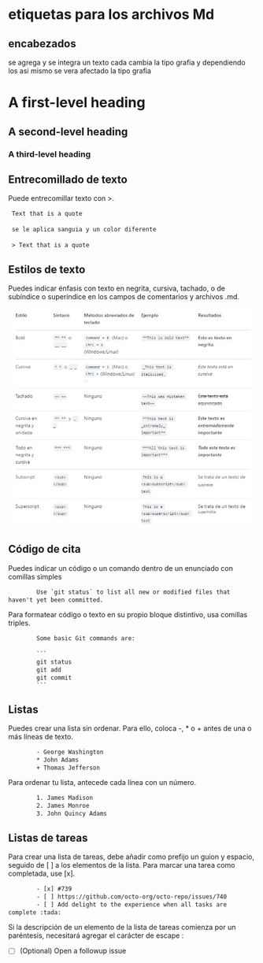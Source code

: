 # etiquetas  para los archivos Md

## encabezados 

se agrega  y se integra un texto
cada  cambia la tipo grafia y 
dependiendo los  asi mismo se vera 
afectado la tipo grafia
      

# A first-level heading
## A second-level heading
### A third-level heading


## Entrecomillado de texto
Puede entrecomillar texto con >.

     Text that is a quote

     se le aplica sanguia y un color diferente

     > Text that is a quote

## Estilos de texto

Puedes indicar énfasis con texto en negrita,
cursiva, tachado, o de subíndice o superíndice
en los campos de comentarios y archivos .md.

![.](tabla.JPG)

## Código de cita
Puedes indicar un código o un comando dentro de un enunciado con comillas simples   

            Use `git status` to list all new or modified files that haven't yet been committed.

Para formatear código o texto en su propio bloque distintivo, usa comillas triples.

            Some basic Git commands are:
            
            ```
            git status
            git add
            git commit
            ```

## Listas
Puedes crear una lista sin ordenar. 
Para ello, coloca -, * o + antes de una o más líneas de texto.

            - George Washington
            * John Adams
            + Thomas Jefferson
            
Para ordenar tu lista, antecede cada línea con un número.

            1. James Madison
            2. James Monroe
            3. John Quincy Adams

## Listas de tareas
Para crear una lista de tareas, 
debe añadir como prefijo un guion y espacio,
seguido de [ ] a los elementos de la lista.
Para marcar una tarea como completada, use [x].

            - [x] #739
            - [ ] https://github.com/octo-org/octo-repo/issues/740
            - [ ] Add delight to the experience when all tasks are complete :tada:

Si la descripción de un elemento de la lista de tareas 
comienza por un paréntesis,
necesitará agregar el carácter de escape \:

- [ ] \(Optional) Open a followup issue
